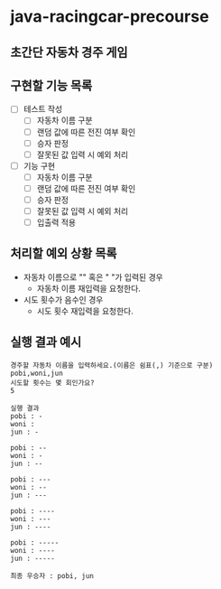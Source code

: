 # java-racingcar-precourse

## 초간단 자동차 경주 게임

## 구현할 기능 목록

- [ ] 테스트 작성
  - [ ] 자동차 이름 구분
  - [ ] 랜덤 값에 따른 전진 여부 확인
  - [ ] 승자 판정
  - [ ] 잘못된 값 입력 시 예외 처리
- [ ] 기능 구현
  - [ ] 자동차 이름 구분
  - [ ] 랜덤 값에 따른 전진 여부 확인
  - [ ] 승자 판정
  - [ ] 잘못된 값 입력 시 예외 처리
  - [ ] 입출력 적용

## 처리할 예외 상황 목록

- 자동차 이름으로 "" 혹은 " "가 입력된 경우
  - 자동차 이름 재입력을 요청한다.
- 시도 횟수가 음수인 경우
  - 시도 횟수 재입력을 요청한다.

## 실행 결과 예시

```
경주할 자동차 이름을 입력하세요.(이름은 쉼표(,) 기준으로 구분)
pobi,woni,jun
시도할 횟수는 몇 회인가요?
5

실행 결과
pobi : -
woni : 
jun : -

pobi : --
woni : -
jun : --

pobi : ---
woni : --
jun : ---

pobi : ----
woni : ---
jun : ----

pobi : -----
woni : ----
jun : -----

최종 우승자 : pobi, jun
```